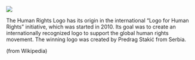 <link rel="stylesheet" src="style.css">
<div class="image-right">
	<img src="https://static.wikia.nocookie.net/dragonball/images/b/b2/Krilin_DB_Artwork.png/revision/latest?cb=20161216144931&path-prefix=es">
	<div>
		<p>The Human Rights Logo has its origin in the international “Logo for Human Rights” initiative, which was started in 2010. Its goal was to create an internationally recognized logo to support the global human rights movement. The winning logo was created by Predrag Stakić from Serbia.</p>
		<footer>(from Wikipedia)</footer>
	</div>
</div>


<!--
**txaberOcio/txaberOcio** is a ✨ _special_ ✨ repository because its `README.md` (this file) appears on your GitHub profile.

Here are some ideas to get you started:

- 🔭 I’m currently working on ...
- 🌱 I’m currently learning ...
- 👯 I’m looking to collaborate on ...
- 🤔 I’m looking for help with ...
- 💬 Ask me about ...
- 📫 How to reach me: ...
- 😄 Pronouns: ...
- ⚡ Fun fact: ...
-->

